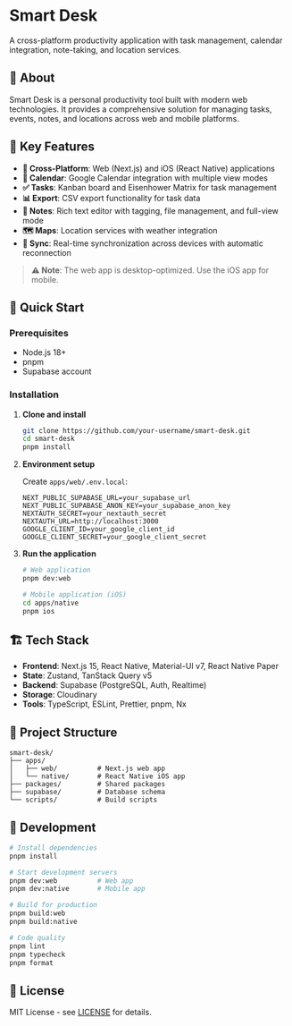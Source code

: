 # Smart Desk

A cross-platform productivity application with task management, calendar integration, note-taking, and location services.

## 🎯 About

Smart Desk is a personal productivity tool built with modern web technologies. It provides a comprehensive solution for managing tasks, events, notes, and locations across web and mobile platforms.

## 🌟 Key Features

- **📱 Cross-Platform**: Web (Next.js) and iOS (React Native) applications
- **📅 Calendar**: Google Calendar integration with multiple view modes
- **✅ Tasks**: Kanban board and Eisenhower Matrix for task management
- **📊 Export**: CSV export functionality for task data
- **📝 Notes**: Rich text editor with tagging, file management, and full-view mode
- **🗺️ Maps**: Location services with weather integration
- **🔄 Sync**: Real-time synchronization across devices with automatic reconnection

> **⚠️ Note**: The web app is desktop-optimized. Use the iOS app for mobile.

## 🚀 Quick Start

### Prerequisites
- Node.js 18+
- pnpm
- Supabase account

### Installation

1. **Clone and install**
   ```bash
   git clone https://github.com/your-username/smart-desk.git
   cd smart-desk
   pnpm install
   ```

2. **Environment setup**

   Create `apps/web/.env.local`:
   ```env
   NEXT_PUBLIC_SUPABASE_URL=your_supabase_url
   NEXT_PUBLIC_SUPABASE_ANON_KEY=your_supabase_anon_key
   NEXTAUTH_SECRET=your_nextauth_secret
   NEXTAUTH_URL=http://localhost:3000
   GOOGLE_CLIENT_ID=your_google_client_id
   GOOGLE_CLIENT_SECRET=your_google_client_secret
   ```

3. **Run the application**
   ```bash
   # Web application
   pnpm dev:web

   # Mobile application (iOS)
   cd apps/native
   pnpm ios
   ```

## 🏗️ Tech Stack

- **Frontend**: Next.js 15, React Native, Material-UI v7, React Native Paper
- **State**: Zustand, TanStack Query v5
- **Backend**: Supabase (PostgreSQL, Auth, Realtime)
- **Storage**: Cloudinary
- **Tools**: TypeScript, ESLint, Prettier, pnpm, Nx

## 📁 Project Structure

```
smart-desk/
├── apps/
│   ├── web/          # Next.js web app
│   └── native/       # React Native iOS app
├── packages/         # Shared packages
├── supabase/         # Database schema
└── scripts/          # Build scripts
```

## 🔧 Development

```bash
# Install dependencies
pnpm install

# Start development servers
pnpm dev:web          # Web app
pnpm dev:native       # Mobile app

# Build for production
pnpm build:web
pnpm build:native

# Code quality
pnpm lint
pnpm typecheck
pnpm format
```

## 📄 License

MIT License - see [LICENSE](LICENSE) for details.

